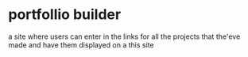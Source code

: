 # portfollio builder


a site where users can enter in the links for all the projects that the'eve made and have them displayed on a this site
